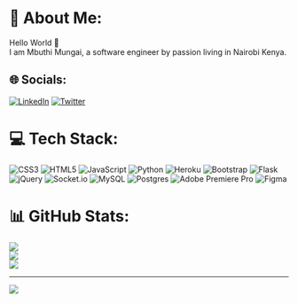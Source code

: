 # 💫 About Me:
Hello World 👋️<br>I am Mbuthi Mungai, a software engineer by passion living in Nairobi Kenya.</br>


## 🌐 Socials:
[![LinkedIn](https://img.shields.io/badge/LinkedIn-%230077B5.svg?logo=linkedin&logoColor=white)](https://linkedin.com/in/mbuthi-mungai) [![Twitter](https://img.shields.io/badge/Twitter-%231DA1F2.svg?logo=Twitter&logoColor=white)](https://twitter.com/MungaiMbuthi) 

# 💻 Tech Stack:
![CSS3](https://img.shields.io/badge/css3-%231572B6.svg?style=for-the-badge&logo=css3&logoColor=white) ![HTML5](https://img.shields.io/badge/html5-%23E34F26.svg?style=for-the-badge&logo=html5&logoColor=white) ![JavaScript](https://img.shields.io/badge/javascript-%23323330.svg?style=for-the-badge&logo=javascript&logoColor=%23F7DF1E) ![Python](https://img.shields.io/badge/python-3670A0?style=for-the-badge&logo=python&logoColor=ffdd54) ![Heroku](https://img.shields.io/badge/heroku-%23430098.svg?style=for-the-badge&logo=heroku&logoColor=white) ![Bootstrap](https://img.shields.io/badge/bootstrap-%23563D7C.svg?style=for-the-badge&logo=bootstrap&logoColor=white) ![Flask](https://img.shields.io/badge/flask-%23000.svg?style=for-the-badge&logo=flask&logoColor=white) ![jQuery](https://img.shields.io/badge/jquery-%230769AD.svg?style=for-the-badge&logo=jquery&logoColor=white) ![Socket.io](https://img.shields.io/badge/Socket.io-black?style=for-the-badge&logo=socket.io&badgeColor=010101) ![MySQL](https://img.shields.io/badge/mysql-%2300f.svg?style=for-the-badge&logo=mysql&logoColor=white) ![Postgres](https://img.shields.io/badge/postgres-%23316192.svg?style=for-the-badge&logo=postgresql&logoColor=white) ![Adobe Premiere Pro](https://img.shields.io/badge/Adobe%20Premiere%20Pro-9999FF.svg?style=for-the-badge&logo=Adobe%20Premiere%20Pro&logoColor=white) 	![Figma](https://img.shields.io/badge/figma-%23F24E1E.svg?style=for-the-badge&logo=figma&logoColor=white)
# 📊 GitHub Stats:
![](https://github-readme-stats.vercel.app/api?username=mbuthi&theme=dark&hide_border=false&include_all_commits=false&count_private=false)<br/>
![](https://github-readme-streak-stats.herokuapp.com/?user=mbuthi&theme=dark&hide_border=false)<br/>
![](https://github-readme-stats.vercel.app/api/top-langs/?username=mbuthi&theme=dark&hide_border=false&include_all_commits=false&count_private=false&layout=compact)

---
[![](https://visitcount.itsvg.in/api?id=mbuthi&icon=0&color=0)](https://visitcount.itsvg.in)
